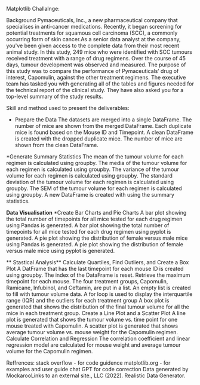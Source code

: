 Matplotlib Challalnge:

Background
Pymaceuticals, Inc., a new pharmaceutical company that specialises in anti-cancer medications. Recently, it began screening for potential treatments for squamous cell carcinoma (SCC), a commonly occurring form of skin cancer.As a senior data analyst at the company, you've been given access to the complete data from their most recent animal study. In this study, 249 mice who were identified with SCC tumours received treatment with a range of drug regimens. Over the course of 45 days, tumour development was observed and measured. The purpose of this study was to compare the performance of Pymaceuticals’ drug of interest, Capomulin, against the other treatment regimens.
The executive team has tasked you with generating all of the tables and figures needed for the technical report of the clinical study. They have also asked you for a top-level summary of the study results.

Skill and method used to present the deliverables:
* Prepare the Data
The datasets are merged into a single DataFrame.
The number of mice are shown from the merged DataFrame.
Each duplicate mice is found based on the Mouse ID and Timepoint.
A clean DataFrame is created with the dropped duplicate mice.
The number of mice are shown from the clean DataFrame.

*Generate Summary Statistics
The mean of the tumour volume for each regimen is calculated using groupby.
The media of the tumour volume for each regimen is calculated using groupby.
The variance of the tumour volume for each regimen is calculated using groupby.
The standard deviation of the tumour volume for each regimen is calculated using groupby.
The SEM of the tumour volume for each regimen is calculated using groupby.
A new DataFrame is created with using the summary statistics.

**Data Visualisation**
*Create Bar Charts and Pie Charts 
A bar plot showing the total number of timepoints for all mice tested for each drug regimen using Pandas is generated. 
A bar plot showing the total number of timepoints for all mice tested for each drug regimen using pyplot is generated.
A pie plot showing the distribution of female versus male mice using Pandas is generated. 
A pie plot showing the distribution of female versus male mice using pyplot is generated. 

** Stastical Analysis**
Calculate Quartiles, Find Outliers, and Create a Box Plot
A DatFrame that has the last timepoint for each mouse ID is created using groupby.
The index of the DataFrame is reset. 
Retrieve the maximum timepoint for each mouse. 
The four treatment groups, Capomulin, Ramicane, Infubinol, and Ceftamin, are put in a list. 
An empty list is created to fill with tumour volume data. 
A for loop is used to display the interquartile range (IQR) and the outliers for each treatment group 
A box plot is generated that shows the distribution of the final tumour volume for all the mice in each treatment group. 
Create a Line Plot and a Scatter Plot 
A line plot is generated that shows the tumour volume vs. time point for one mouse treated with Capomulin. 
A scatter plot is generated that shows average tumour volume vs. mouse weight for the Capomulin regimen. 
Calculate Correlation and Regression 
The correlation coefficient and linear regression model are calculated for mouse weight and average tumour volume for the Capomulin regimen.

Reffrences:
stack overflow - for code guidence
matplotlib.org - for examples and user guide
chat GPT for code correction
Data generated by MockarooLinks to an external site., LLC (2022). Realistic Data Generator.
